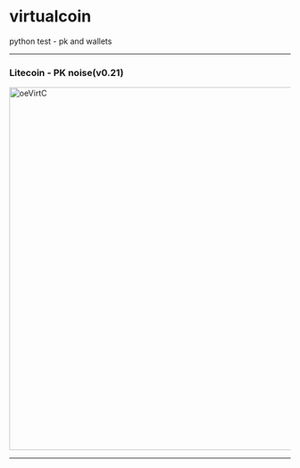 # virtualcoin

python test - pk and wallets

---

### Litecoin - PK noise(v0.21)

<img src="https://raw.githubusercontent.com/octopusengine/virtualcoin/master/images/virtcoin021.jpg" alt="oeVirtC" width="650"><br />

---


